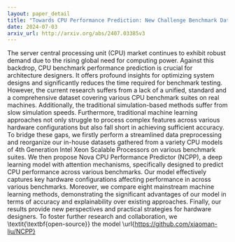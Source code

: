 ```yaml
---
layout: paper_detail
title: "Towards CPU Performance Prediction: New Challenge Benchmark Dataset and Novel Approach"
date: 2024-07-03
arxiv_url: http://arxiv.org/abs/2407.03385v3
---
```


The server central processing unit (CPU) market continues to exhibit robust demand due to the rising global need for computing power. Against this backdrop, CPU benchmark performance prediction is crucial for architecture designers. It offers profound insights for optimizing system designs and significantly reduces the time required for benchmark testing. However, the current research suffers from a lack of a unified, standard and a comprehensive dataset covering various CPU benchmark suites on real machines. Additionally, the traditional simulation-based methods suffer from slow simulation speeds. Furthermore, traditional machine learning approaches not only struggle to process complex features across various hardware configurations but also fall short in achieving sufficient accuracy.   To bridge these gaps, we firstly perform a streamlined data preprocessing and reorganize our in-house datasets gathered from a variety CPU models of 4th Generation Intel Xeon Scalable Processors on various benchmark suites. We then propose Nova CPU Performance Predictor (NCPP), a deep learning model with attention mechanisms, specifically designed to predict CPU performance across various benchmarks. Our model effectively captures key hardware configurations affecting performance in across various benchmarks. Moreover, we compare eight mainstream machine learning methods, demonstrating the significant advantages of our model in terms of accuracy and explainability over existing approaches. Finally, our results provide new perspectives and practical strategies for hardware designers. To foster further research and collaboration, we \textit{\textbf{open-source}} the model \url{https://github.com/xiaoman-liu/NCPP}
